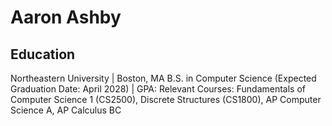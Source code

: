 # Aaron Ashby

## Education
Northeastern University | Boston, MA
B.S. in Computer Science (Expected Graduation Date: April 2028) | GPA:
Relevant Courses: Fundamentals of Computer Science 1 (CS2500), Discrete Structures (CS1800), AP Computer Science A, AP Calculus BC